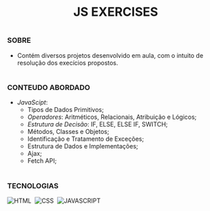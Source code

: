<h1 align=center> JS EXERCISES </h1>

#
### SOBRE

- Contém diversos projetos desenvolvido em aula, com o intuito de resolução dos execícios propostos.

#
### CONTEUDO ABORDADO

- *JavaScipt*:
  - Tipos de Dados Primitivos;
  - *Operadores*: Aritméticos, Relacionais, Atribuição e Lógicos;
  - *Estrutura de Decisão*: IF, ELSE, ELSE IF, SWITCH;
  - Métodos, Classes e Objetos;
  - Identificação e Tratamento de Exceções;
  - Estrutura de Dados e Implementações;
  - Ajax;
  - Fetch API;

#
### TECNOLOGIAS

![HTML](https://img.shields.io/badge/HTML-239120?style=for-the-badge&logo=html5&logoColor=white)&nbsp;
![CSS](https://img.shields.io/badge/CSS-239120?&style=for-the-badge&logo=css3&logoColor=white)&nbsp;
![JAVASCRIPT](https://img.shields.io/badge/JavaScript-323330?style=for-the-badge&logo=javascript&logoColor=F7DF1)&nbsp;
